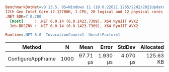 ``` ini

BenchmarkDotNet=v0.13.5, OS=Windows 11 (10.0.22621.1265/22H2/2022Update/SunValley2)
12th Gen Intel Core i7-12700K, 1 CPU, 20 logical and 12 physical cores
.NET SDK=7.0.200
  [Host]     : .NET 6.0.14 (6.0.1423.7309), X64 RyuJIT AVX2
  Job-BDSZNV : .NET 6.0.14 (6.0.1423.7309), X64 RyuJIT AVX2

Runtime=.NET 6.0  InvocationCount=1  UnrollFactor=1  

```
|            Method |    N |     Mean |    Error |   StdDev | Allocated |
|------------------ |----- |---------:|---------:|---------:|----------:|
| ConfigureAppFrame | 1000 | 97.71 μs | 1.930 μs | 4.070 μs | 125.63 KB |
